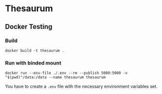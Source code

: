 # Thesaurum

## Docker Testing

### Build

`docker build -t thesaurum .`

### Run with binded mount

`docker run --env-file ./.env --rm --publish 5000:5000 -v "$(pwd)"/data:/data --name thesaurum thesaurum`

You have to create a `.env` file with the necessary environment variables set.
